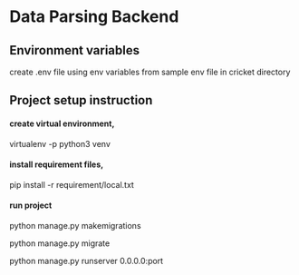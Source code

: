 # Data Parsing Backend

## Environment variables
create .env file using env variables from sample env file in cricket directory


##  Project setup instruction

#### create virtual environment, 

virtualenv -p python3 venv

#### install requirement files,

pip install -r requirement/local.txt


#### run project

python manage.py makemigrations

python manage.py migrate

python manage.py runserver 0.0.0.0:port
